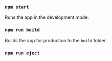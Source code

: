 ### `npm start`

Runs the app in the development mode.

### `npm run build`

Builds the app for production to the `build` folder.<br>

### `npm run eject`

